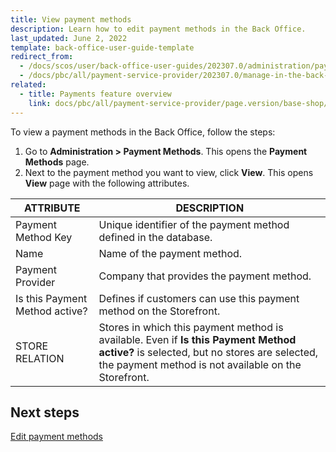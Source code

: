 ```yaml
---
title: View payment methods
description: Learn how to edit payment methods in the Back Office.
last_updated: June 2, 2022
template: back-office-user-guide-template
redirect_from:
  - /docs/scos/user/back-office-user-guides/202307.0/administration/payment-methods/view-payment-methods.html
  - /docs/pbc/all/payment-service-provider/202307.0/manage-in-the-back-office/view-payment-methods.html  
related:
  - title: Payments feature overview
    link: docs/pbc/all/payment-service-provider/page.version/base-shop/payments-feature-overview.html
---
```


To view a payment methods in the Back Office, follow the steps:

1. Go to **Administration&nbsp;<span aria-label="and then">></span> Payment Methods**.
    This opens the **Payment Methods** page.
2. Next to the payment method you want to view, click **View**.
    This opens **View** page with the following attributes.

| ATTRIBUTE | DESCRIPTION |
| --- | --- |
| Payment Method Key | Unique identifier of the payment method defined in the database. |
| Name | Name of the payment method. |
| Payment Provider | Company that provides the payment method. |
| Is this Payment Method active? | Defines if customers can use this payment method on the Storefront. |
| STORE RELATION | Stores in which this payment method is available. Even if **Is this Payment Method active?** is selected, but no stores are selected, the payment method is not available on the Storefront. |

## Next steps

[Edit payment methods](/docs/pbc/all/payment-service-provider/{{page.version}}/base-shop/manage-in-the-back-office/edit-payment-methods.html)
